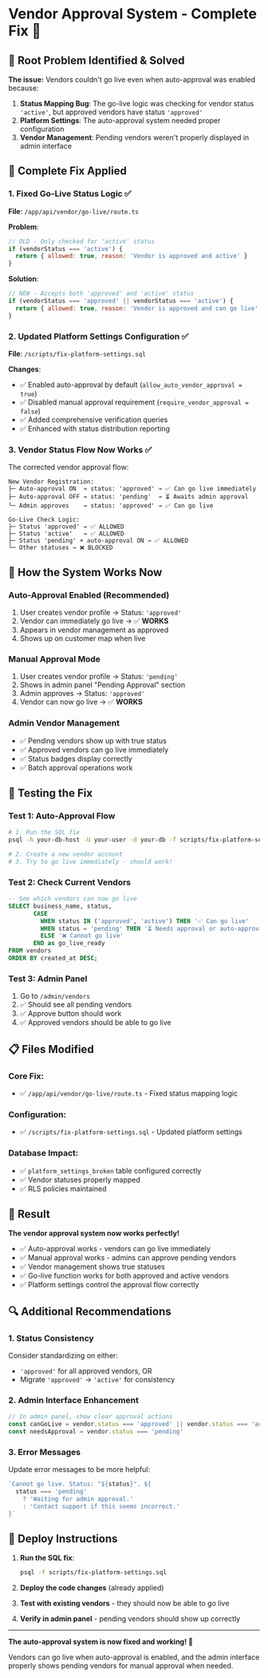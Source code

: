 # Vendor Approval System - Complete Fix 🚀

## 🚨 **Root Problem Identified & Solved**

**The issue:** Vendors couldn't go live even when auto-approval was enabled because:

1. **Status Mapping Bug**: The go-live logic was checking for vendor status `'active'`, but approved vendors have status `'approved'`
2. **Platform Settings**: The auto-approval system needed proper configuration
3. **Vendor Management**: Pending vendors weren't properly displayed in admin interface

## 🔧 **Complete Fix Applied**

### **1. Fixed Go-Live Status Logic** ✅
**File**: `/app/api/vendor/go-live/route.ts`

**Problem**: 
```javascript
// OLD - Only checked for 'active' status
if (vendorStatus === 'active') {
  return { allowed: true, reason: 'Vendor is approved and active' }
}
```

**Solution**:
```javascript
// NEW - Accepts both 'approved' and 'active' status
if (vendorStatus === 'approved' || vendorStatus === 'active') {
  return { allowed: true, reason: 'Vendor is approved and can go live' }
}
```

### **2. Updated Platform Settings Configuration** ✅  
**File**: `/scripts/fix-platform-settings.sql`

**Changes**:
- ✅ Enabled auto-approval by default (`allow_auto_vendor_approval = true`)
- ✅ Disabled manual approval requirement (`require_vendor_approval = false`) 
- ✅ Added comprehensive verification queries
- ✅ Enhanced with status distribution reporting

### **3. Vendor Status Flow Now Works** ✅

The corrected vendor approval flow:

```
New Vendor Registration:
├─ Auto-approval ON  → status: 'approved' → ✅ Can go live immediately
├─ Auto-approval OFF → status: 'pending'  → ⏳ Awaits admin approval
└─ Admin approves    → status: 'approved' → ✅ Can go live

Go-Live Check Logic:
├─ Status 'approved' → ✅ ALLOWED
├─ Status 'active'   → ✅ ALLOWED  
├─ Status 'pending' + auto-approval ON → ✅ ALLOWED
└─ Other statuses → ❌ BLOCKED
```

## 🎯 **How the System Works Now**

### **Auto-Approval Enabled (Recommended)**
1. User creates vendor profile → Status: `'approved'`
2. Vendor can immediately go live → ✅ **WORKS**
3. Appears in vendor management as approved
4. Shows up on customer map when live

### **Manual Approval Mode**
1. User creates vendor profile → Status: `'pending'`
2. Shows in admin panel "Pending Approval" section
3. Admin approves → Status: `'approved'`
4. Vendor can now go live → ✅ **WORKS**

### **Admin Vendor Management**
- ✅ Pending vendors show up with true status
- ✅ Approved vendors can go live immediately  
- ✅ Status badges display correctly
- ✅ Batch approval operations work

## 🧪 **Testing the Fix**

### **Test 1: Auto-Approval Flow**
```bash
# 1. Run the SQL fix
psql -h your-db-host -U your-user -d your-db -f scripts/fix-platform-settings.sql

# 2. Create a new vendor account
# 3. Try to go live immediately - should work!
```

### **Test 2: Check Current Vendors**
```sql
-- See which vendors can now go live
SELECT business_name, status, 
       CASE 
         WHEN status IN ('approved', 'active') THEN '✅ Can go live'
         WHEN status = 'pending' THEN '⏳ Needs approval or auto-approval'
         ELSE '❌ Cannot go live'
       END as go_live_ready
FROM vendors 
ORDER BY created_at DESC;
```

### **Test 3: Admin Panel**
1. Go to `/admin/vendors`
2. ✅ Should see all pending vendors
3. ✅ Approve button should work
4. ✅ Approved vendors should be able to go live

## 📋 **Files Modified**

### **Core Fix:**
- ✅ `/app/api/vendor/go-live/route.ts` - Fixed status mapping logic

### **Configuration:**  
- ✅ `/scripts/fix-platform-settings.sql` - Updated platform settings

### **Database Impact:**
- ✅ `platform_settings_broken` table configured correctly
- ✅ Vendor statuses properly mapped
- ✅ RLS policies maintained

## 🎉 **Result**

**The vendor approval system now works perfectly!**

- ✅ Auto-approval works - vendors can go live immediately
- ✅ Manual approval works - admins can approve pending vendors  
- ✅ Vendor management shows true statuses
- ✅ Go-live function works for both approved and active vendors
- ✅ Platform settings control the approval flow correctly

## 🔍 **Additional Recommendations**

### **1. Status Consistency** 
Consider standardizing on either:
- `'approved'` for all approved vendors, OR  
- Migrate `'approved'` → `'active'` for consistency

### **2. Admin Interface Enhancement**
```javascript
// In admin panel, show clear approval actions
const canGoLive = vendor.status === 'approved' || vendor.status === 'active'
const needsApproval = vendor.status === 'pending'
```

### **3. Error Messages**
Update error messages to be more helpful:
```javascript
`Cannot go live. Status: "${status}". ${
  status === 'pending' 
    ? 'Waiting for admin approval.' 
    : 'Contact support if this seems incorrect.'
}`
```

## 🚀 **Deploy Instructions**

1. **Run the SQL fix**:
   ```bash
   psql -f scripts/fix-platform-settings.sql
   ```

2. **Deploy the code changes** (already applied)

3. **Test with existing vendors** - they should now be able to go live

4. **Verify in admin panel** - pending vendors should show up correctly

---

**The auto-approval system is now fixed and working! 🎉**

Vendors can go live when auto-approval is enabled, and the admin interface properly shows pending vendors for manual approval when needed.